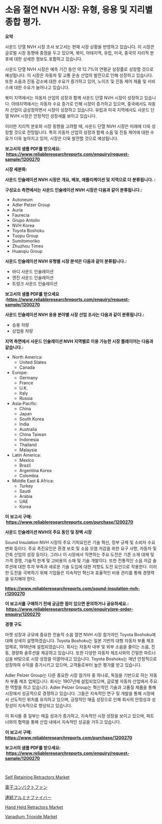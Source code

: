 <p><h1>소음 절연 NVH 시장: 유형, 응용 및 지리별 종합 평가.</h1></p><p><strong>요약</strong></p>
<p><p>사운드 단열 NVH 시장 조사 보고서는 현재 시장 상황을 반영하고 있습니다. 이 시장은 글로벌 시장 동향에 중점을 두고 있으며, 북미, 아태지역, 유럽, 미국, 중국의 지리적 분포에 대한 상세한 정보도 포함하고 있습니다.</p><p>사운드 단열 NVH 시장은 예측 기간 동안 약 12.7%의 연평균 성장률로 성장할 것으로 예상됩니다. 이 시장은 자동차 및 교통 운송 산업의 발전으로 인해 성장하고 있습니다. 또한 소음과 진동 감소에 대한 수요가 증가하고 있어, 노이즈 및 진동 제어 제품 및 서비스에 대한 수요가 늘어나고 있습니다.</p><p>북미 지역에서는 자동차 산업의 성장과 함께 사운드 단열 NVH 시장이 성장하고 있습니다. 아태지역에서는 자동차 수요 증가로 인해 시장이 증가하고 있으며, 중국에서도 자동차 산업이 급성장하면서 시장이 성장하고 있습니다. 유럽과 미국 지역에서도 사운드 단열 NVH 시장은 안정적인 성장세를 보이고 있습니다.</p><p>이러한 지리적 분포와 시장 동향을 고려할 때, 사운드 단열 NVH 시장은 미래에 더욱 성장할 것으로 전망됩니다. 특히 자동차 산업의 성장과 함께 소음 및 진동 제어에 대한 수요가 더욱 높아지고 있어, 시장은 더욱 발전할 것으로 예상됩니다.</p></p>
<p><strong>보고서의 샘플 PDF를 받으세요: &nbsp;<a href="https://www.reliableresearchreports.com/enquiry/request-sample/1200270">https://www.reliableresearchreports.com/enquiry/request-sample/1200270</a></strong></p>
<p><strong>시장 세분화:</strong></p>
<p><strong> 사운드 인슐레이션 NVH 시장은 개요, 배포, 애플리케이션 및 지역으로 더 분류됩니다. :</strong></p>
<p><strong>구성요소 측면에서는 사운드 인슐레이션 NVH 시장은 다음과 같이 분류됩니다.:</strong></p>
<p><ul><li>Autoneum</li><li>Adler Pelzer Group</li><li>Auria</li><li>Faurecia</li><li>Grupo Antolin</li><li>NVH Korea</li><li>Toyota Boshoku</li><li>Tuopu Group</li><li>Sumitomoriko</li><li>Zhuzhou Times</li><li>Huanqiu Group</li></ul></p>
<p><strong> 사운드 인슐레이션 NVH 유형별 시장 분석은 다음과 같이 분류됩니다.:</strong></p>
<p><ul><li>바디 사운드 인슐레이션</li><li>엔진 사운드 인슐레이션</li><li>트렁크 사운드 인슐레이션</li></ul></p>
<p><strong>보고서의 샘플 PDF를 받으세요 :<a href="https://www.reliableresearchreports.com/enquiry/request-sample/1200270">https://www.reliableresearchreports.com/enquiry/request-sample/1200270</a></strong></p>
<p><strong> 사운드 인슐레이션 NVH 응용 분야별 시장 산업 조사는 다음과 같이 분류됩니다.:</strong></p>
<p><ul><li>승용 차량</li><li>상업용 차량</li></ul></p>
<p><strong>지역 측면에서 사운드 인슐레이션 NVH 지역별로 이용 가능한 시장 플레이어는 다음과 같습니다.:</strong></p>
<p><ul>
    <li>
        North America:
        <ul>
            <li>United States</li>
            <li>Canada</li>
        </ul>
    </li>
    <li>
        Europe:
        <ul>
            <li>Germany</li>
            <li>France</li>
            <li>U.K.</li>
            <li>Italy</li>
            <li>Russia</li>
        </ul>
    </li>
    <li>
        Asia-Pacific:
        <ul>
            <li>China</li>
            <li>Japan</li>
            <li>South Korea</li>
            <li>India</li>
            <li>Australia</li>
            <li>China Taiwan</li>
            <li>Indonesia</li>
            <li>Thailand</li>
            <li>Malaysia</li>
        </ul>
    </li>
    <li>
        Latin America:
        <ul>
            <li>Mexico</li>
            <li>Brazil</li>
            <li>Argentina Korea</li>
            <li>Colombia</li>
        </ul>
    </li>
    <li>
        Middle East & Africa:
        <ul>
            <li>Turkey</li>
            <li>Saudi</li>
            <li>Arabia</li>
            <li>UAE</li>
            <li>Korea</li>
        </ul>
    </li>
    </ul></p>
<p><strong>이 보고서 구매: &nbsp;<a href="https://www.reliableresearchreports.com/purchase/1200270">https://www.reliableresearchreports.com/purchase/1200270</a></strong></p>
<p><strong>사운드 인슐레이션 NVH의 주요 동인 및 장벽 시장</strong></p>
<p><p>Sound Insulation NVH 시장의 주요 기피요인은 기술 혁신, 정부 규제 및 소비자 수요 변화 등이다. 주요 촉진요인은 환경 보호 및 소음 오염 저감을 위한 요구 사항, 자동차 및 건축 산업의 성장 등이다. 그러나 이 시장에서 직면하는 주요 도전은 기존 소재 대체 및 가격 경쟁, 기술적 한계 및 고비용의 소재 및 기술 개발이다. 또한 전통적인 소음 저감 솔루션에 대한 투자 부족과 새로운 기술 도입에 대한 저항도 도전 요인으로 작용한다. 이러한 도전을 극복하기 위해 기업들은 지속적인 혁신과 효율적인 비용 관리를 통해 경쟁력을 유지해야 한다.</p></p>
<p><strong><a href="https://www.reliableresearchreports.com/sound-insulation-nvh-r1200270">https://www.reliableresearchreports.com/sound-insulation-nvh-r1200270</a></strong></p>
<p><strong>이 보고서를 구매하기 전에 궁금한 점이 있으면 문의하거나 공유하세요.: &nbsp;<a href="https://www.reliableresearchreports.com/enquiry/pre-order-enquiry/1200270">https://www.reliableresearchreports.com/enquiry/pre-order-enquiry/1200270</a></strong></p>
<p><strong>경쟁 구도</strong></p>
<p><p>마켓 성장과 규모에 중요한 전술적 소음 절연 NVH 시장 참가자인 Toyota Boshoku에 대해 상세히 설명하겠습니다. Toyota Boshoku는 일본 기반의 대형 자동차 부품 제조업체로, 1918년에 설립되었습니다. 회사는 자동차 내부 및 외부 소음을 줄이는 소음, 진동, 경량화 솔루션을 제공하고 있습니다. 또한 다양한 자동차 제조사와의 긴밀한 파트너십을 바탕으로 시장 성장을 이끌어내고 있습니다. Toyota Boshoku는 매년 안정적으로 성장하여 수익을 증가시키고 있으며, 고객들로부터 높은 평가를 받고 있습니다.</p><p>Adler Pelzer Group는 다른 중요한 시장 참가자 중 하나로, 독일을 기반으로 하는 자동차 부품 제조 업체입니다. 회사는 1907년에 설립되었으며, 글로벌 자동차 산업에서 주요한 역할을 하고 있습니다. Adler Pelzer Group는 혁신적인 기술과 고품질 제품을 통해 시장에서 성공적으로 경쟁하고 있습니다. 그들은 지속적인 연구 및 개발을 통해 시장에서 선도적인 위치를 유지하고 있으며, 긍정적인 매출 성장으로 인해 회사의 안정성과 성장성이 지속적으로 향상되고 있습니다.</p><p>이 회사들 중 일부는 매출 성과가 증가하고, 지속적인 시장 성장을 보이고 있으며, 파트너와의 협력을 통해 산업 내에서 지속적인 성공을 거두고 있습니다.</p></p>
<p><strong>이 보고서 구매: &nbsp; <a href="https://www.reliableresearchreports.com/purchase/1200270">https://www.reliableresearchreports.com/purchase/1200270</a></strong></p>
<p><strong>보고서의 샘플 PDF를 받으세요: &nbsp;<a href="https://www.reliableresearchreports.com/enquiry/request-sample/1200270">https://www.reliableresearchreports.com/enquiry/request-sample/1200270</a></strong><strong></strong></p>
<p>&nbsp;</p>
<p><p><a href="https://github.com/markusgodoy/Market-Research-Report-List-3/blob/main/self-retaining-retractors-market.md">Self Retaining Retractors Market</a></p><p><a href="https://github.com/zjkmgcs938405/Market-Research-Report-List-2/blob/main/230354886410.md">電子コンパクトファン</a></p><p><a href="https://github.com/roulaayoub-saad/Market-Research-Report-List-1/blob/main/623837886423.md">連続アルミナファイバー</a></p><p><a href="https://github.com/luckyshygirl/Market-Research-Report-List-4/blob/main/hand-held-retractors-market.md">Hand Held Retractors Market</a></p><p><a href="https://www.linkedin.com/pulse/vanadium-trioxide-market-provides-comprehensive-analysis-including-rudle">Vanadium Trioxide Market</a></p></p>